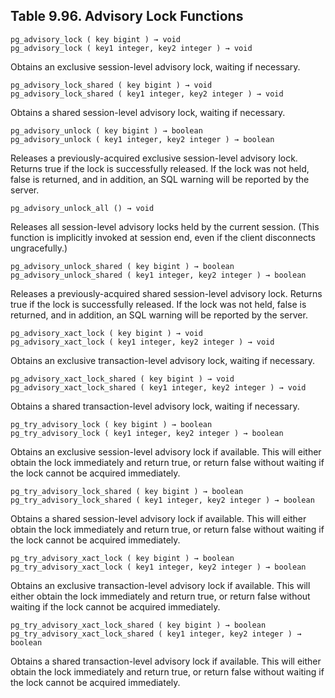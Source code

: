 ## Table 9.96. Advisory Lock Functions

```
pg_advisory_lock ( key bigint ) → void
pg_advisory_lock ( key1 integer, key2 integer ) → void
```
Obtains an exclusive session-level advisory lock, waiting if necessary.

```
pg_advisory_lock_shared ( key bigint ) → void
pg_advisory_lock_shared ( key1 integer, key2 integer ) → void
```
Obtains a shared session-level advisory lock, waiting if necessary.

```
pg_advisory_unlock ( key bigint ) → boolean
pg_advisory_unlock ( key1 integer, key2 integer ) → boolean
```
Releases a previously-acquired exclusive session-level advisory lock. Returns true if the lock is successfully released. If the lock was not held, false is returned, and in addition, an SQL warning will be reported by the server.

```
pg_advisory_unlock_all () → void
```
Releases all session-level advisory locks held by the current session. (This function is implicitly invoked at session end, even if the client disconnects ungracefully.)

```
pg_advisory_unlock_shared ( key bigint ) → boolean
pg_advisory_unlock_shared ( key1 integer, key2 integer ) → boolean
```
Releases a previously-acquired shared session-level advisory lock. Returns true if the lock is successfully released. If the lock was not held, false is returned, and in addition, an SQL warning will be reported by the server.

```
pg_advisory_xact_lock ( key bigint ) → void
pg_advisory_xact_lock ( key1 integer, key2 integer ) → void
```
Obtains an exclusive transaction-level advisory lock, waiting if necessary.

```
pg_advisory_xact_lock_shared ( key bigint ) → void
pg_advisory_xact_lock_shared ( key1 integer, key2 integer ) → void
```
Obtains a shared transaction-level advisory lock, waiting if necessary.

```
pg_try_advisory_lock ( key bigint ) → boolean
pg_try_advisory_lock ( key1 integer, key2 integer ) → boolean
```
Obtains an exclusive session-level advisory lock if available. This will either obtain the lock immediately and return true, or return false without waiting if the lock cannot be acquired immediately.

```
pg_try_advisory_lock_shared ( key bigint ) → boolean
pg_try_advisory_lock_shared ( key1 integer, key2 integer ) → boolean
```
Obtains a shared session-level advisory lock if available. This will either obtain the lock immediately and return true, or return false without waiting if the lock cannot be acquired immediately.

```
pg_try_advisory_xact_lock ( key bigint ) → boolean
pg_try_advisory_xact_lock ( key1 integer, key2 integer ) → boolean
```
Obtains an exclusive transaction-level advisory lock if available. This will either obtain the lock immediately and return true, or return false without waiting if the lock cannot be acquired immediately.

```
pg_try_advisory_xact_lock_shared ( key bigint ) → boolean
pg_try_advisory_xact_lock_shared ( key1 integer, key2 integer ) → boolean
```
Obtains a shared transaction-level advisory lock if available. This will either obtain the lock immediately and return true, or return false without waiting if the lock cannot be acquired immediately.
